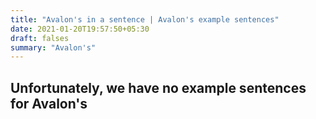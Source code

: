```yaml
---
title: "Avalon's in a sentence | Avalon's example sentences"
date: 2021-01-20T19:57:50+05:30
draft: falses
summary: "Avalon's"
---
```

## Unfortunately, we have no example sentences for Avalon's                 
